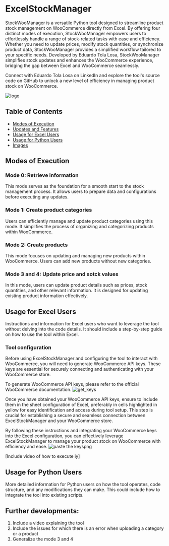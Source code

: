 # ExcelStockManager

StockWooManager is a versatile Python tool designed to streamline product stock management on WooCommerce directly from Excel. By offering four distinct modes of execution, StockWooManager empowers users to effortlessly handle a range of stock-related tasks with ease and efficiency. Whether you need to update prices, modify stock quantities, or synchronize product data, StockWooManager provides a simplified workflow tailored to your specific needs. Developed by Eduardo Tola Losa, StockWooManager simplifies stock updates and enhances the WooCommerce experience, bridging the gap between Excel and WooCommerce seamlessly.

Connect with Eduardo Tola Losa on LinkedIn and explore the tool's source code on GitHub to unlock a new level of efficiency in managing product stock on WooCommerce.

![logo](https://github.com/eduaero/ExcelStockManager/assets/16412674/3acf3e3d-e2c8-4343-b93d-02b53ca37bda)

## Table of Contents
- [Modes of Execution](#modes-of-execution)
- [Updates and Features](#updates-and-features)
- [Usage for Excel Users](#usage-for-excel-users)
- [Usage for Python Users](#usage-for-python-users)
- [Images](#images)

## Modes of Execution

### Mode 0: Retrieve information
This mode serves as the foundation for a smooth start to the stock management process. It allows users to prepare data and configurations before executing any updates.

### Mode 1: Create product categories
Users can efficiently manage and update product categories using this mode. It simplifies the process of organizing and categorizing products within WooCommerce.

### Mode 2: Create products
This mode focuses on updating and managing new products within WooCommerce. Users can add new products without new categories.

### Mode 3 and 4: Update price and sotck values
In this mode, users can update product details such as prices, stock quantities, and other relevant information. It is designed for updating existing product information effectively.

## Usage for Excel Users

Instructions and information for Excel users who want to leverage the tool without delving into the code details. It should include a step-by-step guide on how to use the tool within Excel.

### Tool configuration 
Before using ExcelStockManager and configuring the tool to interact with WooCommerce, you will need to generate WooCommerce API keys. These keys are essential for securely connecting and authenticating with your WooCommerce store.

To generate WooCommerce API keys, please refer to the official WooCommerce documentation.
![get_keys](https://github.com/eduaero/ExcelStockManager/assets/16412674/1a042317-97f0-4ec4-b113-cd08b19828b5)

Once you have obtained your WooCommerce API keys, ensure to include them in the sheet configuration of Excel, preferably in cells highlighted in yellow for easy identification and access during tool setup. This step is crucial for establishing a secure and seamless connection between ExcelStockManager and your WooCommerce store.

By following these instructions and integrating your WooCommerce keys into the Excel configuration, you can effectively leverage ExcelStockManager to manage your product stock on WooCommerce with efficiency and ease.
![paste the keyspng](https://github.com/eduaero/ExcelStockManager/assets/16412674/7a51b316-b12f-4336-83a1-bdaeeeb27b60)

[Include video of how to execute iy]

## Usage for Python Users

More detailed information for Python users on how the tool operates, code structure, and any modifications they can make. This could include how to integrate the tool into existing scripts.

## Further developments:
1. Include a video explaining the tool
2.  Include the issues for which there is an error when uploading a category or a product
3. Generalize the mode 3 and 4

